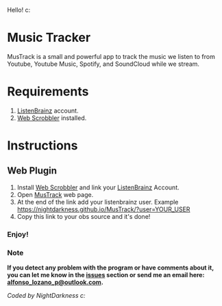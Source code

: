 Hello! c:

# Music Tracker

MusTrack is a small and powerful app to track the music we listen to from Youtube, Youtube Music, Spotify, and SoundCloud while we stream.

# Requirements

1) [ListenBrainz](https://listenbrainz.org/) account.
2) [Web Scrobbler](https://web-scrobbler.com/) installed.

# Instructions

## Web Plugin

1) Install [Web Scrobbler](https://web-scrobbler.com/) and link your [ListenBrainz](https://listenbrainz.org/) Account.
2) Open [MusTrack](https://nightdarkness.github.io/MusTrack/?user=YOUR_USER) web page.
3) At the end of the link add your listenbrainz user. Example https://nightdarkness.github.io/MusTrack/?user=YOUR_USER
4) Copy this link to your obs source and it's done!


### Enjoy!

### Note

**If you detect any problem with the program or have comments about it, you can let me know in the [issues](https://github.com/NIghtDarkness/MusTrack/issues) section or send me an email here: alfonso_lozano_p@outlook.com.**

_Coded by NightDarkness c:_
